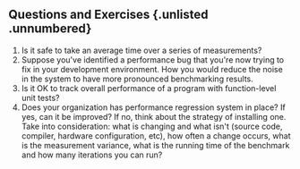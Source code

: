 ## Questions and Exercises {.unlisted .unnumbered}

1. Is it safe to take an average time over a series of measurements?
2. Suppose you've identified a performance bug that you're now trying to fix in your development environment. How you would reduce the noise in the system to have more pronounced benchmarking results.
3. Is it OK to track overall performance of a program with function-level unit tests?
4. Does your organization has performance regression system in place? If yes, can it be improved? If no, think about the strategy of installing one. Take into consideration: what is changing and what isn't (source code, compiler, hardware configuration, etc), how often a change occurs, what is the measurement variance, what is the running time of the benchmark and how many iterations you can run?